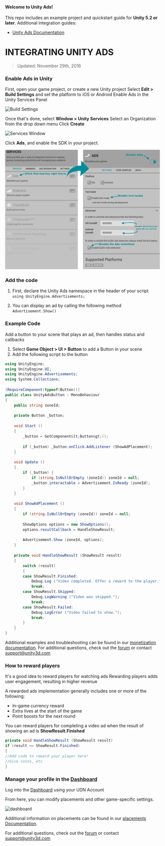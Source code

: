 #### Welcome to Unity Ads!

This repo includes an example project and quickstart guide for **Unity 5.2 or later**. Additional integration guides:

  - [Unity Ads Documentation](http://unityads.unity3d.com/help/monetization/getting-started)

# INTEGRATING UNITY ADS

> Updated: November 29th, 2016

### Enable Ads in Unity

First, open your game project, or create a new Unity project
Select **Edit > Build Settings** and set the platform to iOS or Android 
Enable Ads in the Unity Services Panel

![Build Settings](images/build-settings.png)

Once that's done, select **Window > Unity Services** 
Select an Organization from the drop down menu
Click **Create**

![Services Window](images/servicesorg.png)

Click **Ads**, and enable the SDK in your project.

![Services Window > Ads](images/services.png)

### Add the code

1. First, declare the Unity Ads namespace in the header of your script  
 	`using UnityEngine.Advertisements;`

2. You can display an ad by calling the following method  
	`Advertisement.Show()`

### Example Code
Add a button to your scene that plays an ad, then handles status and callbacks

  1. Select **Game Object > UI > Button** to add a Button in your scene  
  2. Add the following script to the button

```csharp
using UnityEngine;
using UnityEngine.UI;
using UnityEngine.Advertisements;
using System.Collections;

[RequireComponent(typeof(Button))]
public class UnityAdsButton : MonoBehaviour
{
	public string zoneId;

	private Button _button;

	void Start ()
	{
		_button = GetComponent&lt;Button&gt;();

		if (_button) _button.onClick.AddListener (ShowAdPlacement);
	}

	void Update ()
	{
		if (_button) {
			if (string.IsNullOrEmpty (zoneId)) zoneId = null;
			_button.interactable = Advertisement.IsReady (zoneId);
		}
	}

	void ShowAdPlacement ()
	{
		if (string.IsNullOrEmpty (zoneId)) zoneId = null;

		ShowOptions options = new ShowOptions();
		options.resultCallback = HandleShowResult;

		Advertisement.Show (zoneId, options);
	}

	private void HandleShowResult (ShowResult result)
	{
		switch (result)
		{
		case ShowResult.Finished:
			Debug.Log ("Video completed. Offer a reward to the player.");
			break;
		case ShowResult.Skipped:
			Debug.LogWarning ("Video was skipped.");
			break;
		case ShowResult.Failed:
			Debug.LogError ("Video failed to show.");
			break;
		}
	}
}
```

Additional examples and troubleshooting can be found in our [monetization documentation](http://unityads.unity3d.com/help/monetization/integration-guide-unity).
For additional questions, check out the [forum](http://forum.unity3d.com/forums/unity-ads.67) or contact support@unity3d.com

### How to reward players

It's a good idea to reward players for watching ads
Rewarding players adds user engagement, resulting in higher revenue

A rewarded ads implementation generally includes one or more of the following: 

- In-game currency reward
- Extra lives at the start of the game
- Point boosts for the next round


You can reward players for completing a video ad when the result of showing an ad is **ShowResult.Finished**

```csharp
private void HandleShowResult (ShowResult result)
if (result == ShowResult.Finished)
{
//Add code to reward your player here!
//Give coins, etc
}
```


### Manage your profile in the [Dashboard](https://dashboard.unityads.unity3d.com/Dashboard)

Log into the [Dashboard](https://dashboard.unityads.unity3d.com/Dashboard) using your UDN Account

From here, you can modify placements and other game-specific settings.

![dashboard](images/dashboard2.png)

Additional information on placements can be found in our [placements Documentation](http://unityads.unity3d.com/help/monetization/placements).

For additional questions, check out the [forum](http://forum.unity3d.com/forums/unity-ads.67) or contact support@unity3d.com

